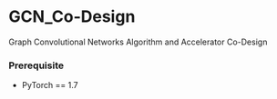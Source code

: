 # GCN_Co-Design
Graph Convolutional Networks Algorithm and Accelerator Co-Design

### Prerequisite

* PyTorch == 1.7